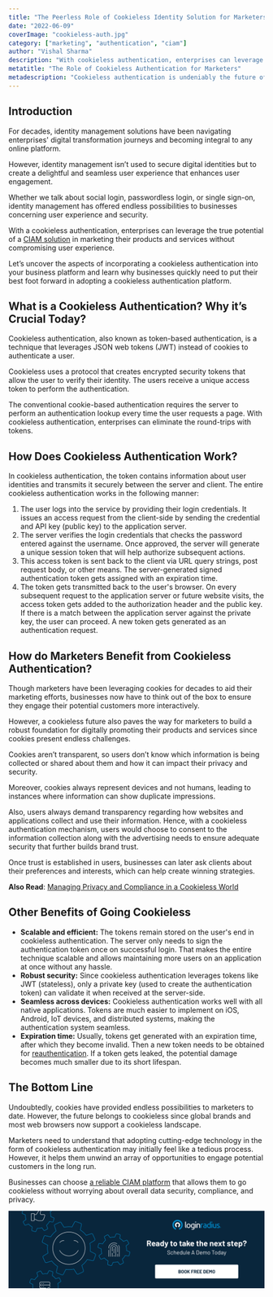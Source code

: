 ```yaml
---
title: "The Peerless Role of Cookieless Identity Solution for Marketers"
date: "2022-06-09"
coverImage: "cookieless-auth.jpg"
category: ["marketing", "authentication", "ciam"]
author: "Vishal Sharma"
description: "With cookieless authentication, enterprises can leverage the true potential of a CIAM solution in marketing their products and services without compromising user experience. This post explains why businesses quickly need to put their best foot forward in adopting a cookieless authentication platform."
metatitle: "The Role of Cookieless Authentication for Marketers"
metadescription: "Cookieless authentication is undeniably the future of web browsing. This post covers all the aspects of incorporating a cookieless authentication mechanism."
---
```


## Introduction 

For decades, identity management solutions have been navigating enterprises' digital transformation journeys and becoming integral to any online platform. 

However, identity management isn’t used to secure digital identities but to create a delightful and seamless user experience that enhances user engagement. 

Whether we talk about social login, passwordless login, or single sign-on, identity management has offered endless possibilities to businesses concerning user experience and security. 

With a cookieless authentication, enterprises can leverage the true potential of a [CIAM solution](https://www.loginradius.com/blog/identity/customer-identity-and-access-management/) in marketing their products and services without compromising user experience. 

Let’s uncover the aspects of incorporating a cookieless authentication into your business platform and learn why businesses quickly need to put their best foot forward in adopting a cookieless authentication platform. 


## What is a Cookieless Authentication? Why it’s Crucial Today? 

Cookieless authentication, also known as token-based authentication, is a technique that leverages JSON web tokens (JWT) instead of cookies to authenticate a user.

Cookieless uses a protocol that creates encrypted security tokens that allow the user to verify their identity. The users receive a unique access token to perform the authentication. 

The conventional cookie-based authentication requires the server to perform an authentication lookup every time the user requests a page. With cookieless authentication, enterprises can eliminate the round-trips with tokens. 


## How Does Cookieless Authentication Work? 

In cookieless authentication, the token contains information about user identities and transmits it securely between the server and client. The entire cookieless authentication works in the following manner:



1. The user logs into the service by providing their login credentials. It issues an access request from the client-side by sending the credential and API key (public key) to the application server.
2. The server verifies the login credentials that checks the password entered against the username. Once approved, the server will generate a unique session token that will help authorize subsequent actions.
3. This access token is sent back to the client via URL query strings, post request body, or other means. The server-generated signed authentication token gets assigned with an expiration time.
4. The token gets transmitted back to the user's browser. On every subsequent request to the application server or future website visits, the access token gets added to the authorization header and the public key. If there is a match between the application server against the private key, the user can proceed. A new token gets generated as an authentication request.


## How do Marketers Benefit from Cookieless Authentication? 

Though marketers have been leveraging cookies for decades to aid their marketing efforts, businesses now have to think out of the box to ensure they engage their potential customers more interactively. 

However, a cookieless future also paves the way for marketers to build a robust foundation for digitally promoting their products and services since cookies present endless challenges. 

Cookies aren’t transparent, so users don’t know which information is being collected or shared about them and how it can impact their privacy and security. 

Moreover, cookies always represent devices and not humans, leading to instances where information can show duplicate impressions. 

Also, users always demand transparency regarding how websites and applications collect and use their information. Hence, with a cookieless authentication mechanism, users would choose to consent to the information collection along with the advertising needs to ensure adequate security that further builds brand trust. 

Once trust is established in users, businesses can later ask clients about their preferences and interests, which can help create winning strategies. 

**Also Read**: [Managing Privacy and Compliance in a Cookieless World](https://www.loginradius.com/blog/growth/manage-privacy-compliance-in-cookieless-world/)


## Other Benefits of Going Cookieless 



* **Scalable and efficient:** The tokens remain stored on the user's end in cookieless authentication. The server only needs to sign the authentication token once on successful login. That makes the entire technique scalable and allows maintaining more users on an application at once without any hassle.
* **Robust security:** Since cookieless authentication leverages tokens like JWT (stateless), only a private key (used to create the authentication token) can validate it when received at the server-side.
* **Seamless across devices:** Cookieless authentication works well with all native applications. Tokens are much easier to implement on iOS, Android, IoT devices, and distributed systems, making the authentication system seamless.
* **Expiration time:** Usually, tokens get generated with an expiration time, after which they become invalid. Then a new token needs to be obtained for [reauthentication](https://www.loginradius.com/blog/identity/benefits-of-reauthentication/). If a token gets leaked, the potential damage becomes much smaller due to its short lifespan. 


## The Bottom Line

Undoubtedly, cookies have provided endless possibilities to marketers to date. However, the future belongs to cookieless since global brands and most web browsers now support a cookieless landscape. 

Marketers need to understand that adopting cutting-edge technology in the form of cookieless authentication may initially feel like a tedious process. However, it helps them unwind an array of opportunities to engage potential customers in the long run. 

Businesses can choose [a reliable CIAM platform](https://www.loginradius.com/blog/identity/perfect-ciam-platform/) that allows them to go cookieless without worrying about overall data security, compliance, and privacy. 



[![book-a-demo-loginradius-banner](../../assets/book-a-demo-loginradius.png)](https://www.loginradius.com/contact-us?utm_source=blog&utm_medium=web&utm_campaign=role-cookieless-authentication-marketers)